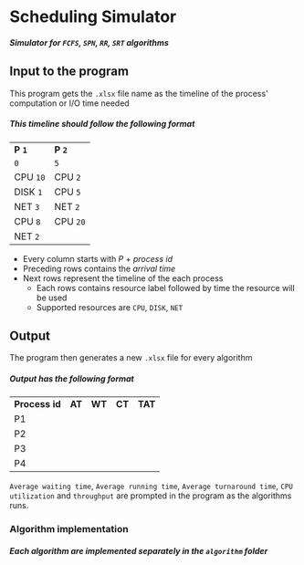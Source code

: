 # Scheduling Simulator
##### Simulator for `FCFS`, `SPN`, `RR`, `SRT` algorithms
## Input to the program
This program gets the `.xlsx` file name as the timeline of the process' computation or I/O time needed
##### This timeline should follow the following format
<table>
    <tr>
        <td><strong>P <code>1</code></strong></td>
        <td><strong>P <code>2</code></strong></td>
    </tr>
    <tr>
        <td><code>0</code></td>
        <td><code>5</code></td>
    </tr>
    <tr>
        <td>CPU <code>10</code></td>
        <td>CPU <code>2</code></td>
    </tr>
    <tr>
        <td>DISK <code>1</code></td>
        <td>CPU <code>5</code></td>
    </tr>
    <tr>
        <td>NET <code>3</code></td>
        <td>NET <code>2</code></td>
    </tr>
    <tr>
        <td>CPU <code>8</code></td>
        <td>CPU <code>20</code></td>
    </tr>
    <tr>
        <td>NET <code>2</code></td>
    </tr>
</table>

* Every column starts with *P* + *process id*
* Preceding rows contains the *arrival time*
* Next rows represent the timeline of the each process
    * Each rows contains resource label followed by time the resource will be used
    * Supported resources are `CPU`, `DISK`, `NET`

## Output
The program then generates a new `.xlsx` file for every algorithm
##### Output has the following format
<table>
    <tr>
        <td><strong>Process id</strong></td>
        <td><strong>AT</strong></td>
        <td><strong>WT</strong></td>
        <td><strong>CT</strong></td>
        <td><strong>TAT</strong></td>
    </tr>
    <tr>
        <td>P1</td>
        <td></td>
        <td></td>
        <td></td>
        <td></td>
    </tr>
    <tr>
        <td>P2</td>
        <td></td>
        <td></td>
        <td></td>
        <td></td>
    </tr>
    <tr>
        <td>P3</td>
        <td></td>
        <td></td>
        <td></td>
        <td></td>
    </tr>
    <tr>
        <td>P4</td>
        <td></td>
        <td></td>
        <td></td>
        <td></td>
    </tr>
</table>

`Average waiting time`, `Average running time`, `Average turnaround time`, `CPU utilization` and `throughput`
are prompted in the program as the algorithms runs.

### Algorithm implementation
##### Each algorithm are implemented separately in the `algorithm` folder    

